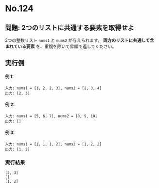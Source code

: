 # No.124

## 問題: 2つのリストに共通する要素を取得せよ

2つの整数リスト `nums1` と `nums2` が与えられます。
**両方のリストに共通して含まれている要素** を、重複を除いて昇順で返してください。

## 実行例

#### 例 1:

```
入力: nums1 = [1, 2, 2, 3], nums2 = [2, 3, 4]
出力: [2, 3]
```

#### 例 2:

```
入力: nums1 = [5, 6, 7], nums2 = [8, 9, 10]
出力: []
```

#### 例 3:

```
入力: nums1 = [1, 1, 1, 2], nums2 = [1, 2, 2]
出力: [1, 2]
```

### 実行結果

```text
[2, 3]
[]
[1, 2]
```
